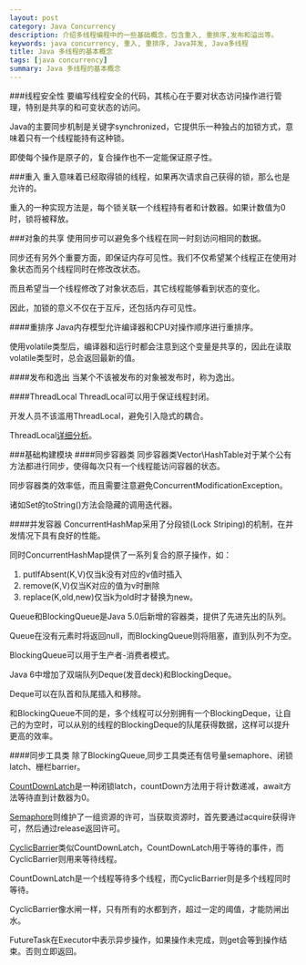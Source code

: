 ```yaml
---
layout: post
category: Java Concurrency
description: 介绍多线程编程中的一些基础概念，包含重入, 重排序,发布和溢出等。
keywords: java concurrency, 重入, 重排序, Java并发, Java多线程
title: Java 多线程的基本概念
tags: [java concurrency]
summary: Java 多线程的基本概念
---
```

###线程安全性
要编写线程安全的代码，其核心在于要对状态访问操作进行管理，特别是共享的和可变状态的访问。

Java的主要同步机制是关键字synchronized，它提供乐一种独占的加锁方式，意味着只有一个线程能持有这种锁。

即使每个操作是原子的，复合操作也不一定能保证原子性。


###重入
重入意味着已经取得锁的线程，如果再次请求自己获得的锁，那么也是允许的。

重入的一种实现方法是，每个锁关联一个线程持有者和计数器。如果计数值为0时，锁将被释放。

###对象的共享
使用同步可以避免多个线程在同一时刻访问相同的数据。

同步还有另外个重要方面，即保证内存可见性。我们不仅希望某个线程正在使用对象状态而另个线程同时在修改改状态。

而且希望当一个线程修改了对象状态后，其它线程能够看到状态的变化。

因此，加锁的意义不仅在于互斥，还包括内存可见性。




####重排序
Java内存模型允许编译器和CPU对操作顺序进行重排序。

使用volatile类型后，编译器和运行时都会注意到这个变量是共享的，因此在读取volatile类型时，总会返回最新的值。

####发布和逸出
当某个不该被发布的对象被发布时，称为逸出。

####ThreadLocal
ThreadLocal可以用于保证线程封闭。

开发人员不该滥用ThreadLocal，避免引入隐式的耦合。

ThreadLocal[详细分析](http://www.hiyangqi.com/java%20concurrency/java-concurrency-ThreadLocal.html)。

###基础构建模块
####同步容器类
同步容器类Vector\HashTable对于某个公有方法都进行同步，使得每次只有一个线程能访问容器的状态。

同步容器类的效率低，而且需要注意避免ConcurrentModificationException。

诸如Set的toString()方法会隐藏的调用迭代器。

####并发容器
ConcurrentHashMap采用了分段锁(Lock Striping)的机制，在并发情况下具有良好的性能。

同时ConcurrentHashMap提供了一系列复合的原子操作，如：

1.	putIfAbsent(K,V)仅当k没有对应的v值时插入
2.	remove(K,V)仅当K对应的值为v时删除
3.	replace(K,old,new)仅当k为old时才替换为new。

Queue和BlockingQueue是Java 5.0后新增的容器类，提供了先进先出的队列。

Queue在没有元素时将返回null，而BlockingQueue则将阻塞，直到队列不为空。

BlockingQueue可以用于生产者-消费者模式。

Java 6中增加了双端队列Deque(发音deck)和BlockingDeque。

Deque可以在队首和队尾插入和移除。


和BlockingQueue不同的是，多个线程可以分别拥有一个BlockingDeque，让自己的为空时，可以从别的线程的BlockingDeque的队尾获得数据，这样可以提升更高的效率。

####同步工具类
除了BlockingQueue,同步工具类还有信号量semaphore、闭锁latch、栅栏barrier。

[CountDownLatch](http://www.hiyangqi.com/java%20concurrency/java-concurrency-CountDownLatch.html)是一种闭锁latch，countDown方法用于将计数递减，await方法等待直到计数器为0。

[Semaphore](http://www.hiyangqi.com/java%20concurrency/java-concurrency-semaphore.html)则维护了一组资源的许可，当获取资源时，首先要通过acquire获得许可，然后通过release返回许可。

[CyclicBarrier](http://www.hiyangqi.com/java%20concurrency/java-concurrency-CyclicBarrier.html)类似CountDownLatch，CountDownLatch用于等待的事件，而CyclicBarrier则用来等待线程。

CountDownLatch是一个线程等待多个线程，而CyclicBarrier则是多个线程同时等待。

CyclicBarrier像水闸一样，只有所有的水都到齐，超过一定的阈值，才能防闸出水。

FutureTask在Executor中表示异步操作，如果操作未完成，则get会等到操作结束。否则立即返回。
